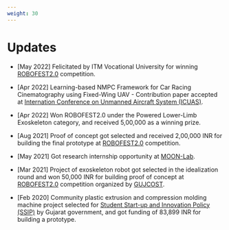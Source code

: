 ```yaml
---
weight: 30
---
```


# Updates


- [May 2022] Felicitated by ITM Vocational University for winning [ROBOFEST2.0](https://gujcost.gujarat.gov.in/robofest-gujarat.htm) competition.

- [Apr 2022] Learning-based NMPC Framework for Car Racing Cinematography using Fixed-Wing UAV - Contribution paper accepted at [Internation Conference on Unmanned Aircraft System (ICUAS)](https://icuas.com/).

- [Apr 2022] Won ROBOFEST2.0 under the Powered Lower-Limb Exoskeleton category, and received 5,00,000 as a winning prize.

- [Aug 2021] Proof of concept got selected and received 2,00,000 INR for building the final prototype at [ROBOFEST2.0](https://gujcost.gujarat.gov.in/robofest-gujarat.htm) competition.

- [May 2021] Got research internship opportunity at [MOON-Lab](https://sites.google.com/view/m00nlab/home).

- [Mar 2021] Project of exoskeleton robot got selected in the idealization round and won 50,000 INR for building proof of concept at [ROBOFEST2.0](https://gujcost.gujarat.gov.in/robofest-gujarat.htm) competition organized by [GUJCOST](https://gujcost.gujarat.gov.in/).

- [Feb 2020] Community plastic extrusion and compression molding machine project selected for [Student Start-up and Innovation Policy (SSIP)](http://www.ssipgujarat.in/) by Gujarat government, and got funding of 83,899 INR for building a prototype. 